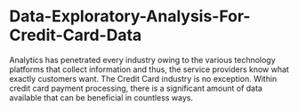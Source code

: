 # Data-Exploratory-Analysis-For-Credit-Card-Data
Analytics has penetrated every industry owing to the various technology platforms that collect information and thus, the service providers know what exactly customers want. The Credit Card industry is no exception. Within credit card payment processing, there is a significant amount of data available that can be beneficial in countless ways.
